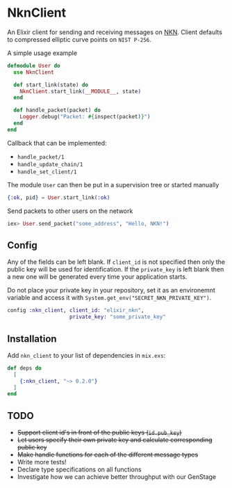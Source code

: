 # NknClient

An Elixir client for sending and receiving messages on [NKN](https://nkn.org).
Client defaults to compressed elliptic curve points on `NIST P-256`.

A simple usage example

```elixir
defmodule User do
  use NknClient

  def start_link(state) do
    NknClient.start_link(__MODULE__, state)
  end

  def handle_packet(packet) do
    Logger.debug("Packet: #{inspect(packet)}")
  end
end
```

Callback that can be implemented:

- `handle_packet/1`
- `handle_update_chain/1`
- `handle_set_client/1`

The module `User` can then be put in a supervision tree or started manually

```elixir
{:ok, pid} = User.start_link(:ok)
```

Send packets to other users on the network

```elixir
iex> User.send_packet("some_address", "Hello, NKN!")

```

## Config

Any of the fields can be left blank. If `client_id` is not specified then only the public key will be used for identification. If the `private_key` is left blank then a new one will be generated every time your application starts.

Do not place your private key in your repository, set it as an environemnt variable and access it with `System.get_env("SECRET_NKN_PRIVATE_KEY")`.

```elixir
config :nkn_client, client_id: "elixir_nkn",
                    private_key: "some_private_key"
```

## Installation

Add `nkn_client` to your list of dependencies in `mix.exs`:

```elixir
def deps do
  [
    {:nkn_client, "~> 0.2.0"}
  ]
end
```

## TODO

- ~~Support client id's in front of the public keys (`id.pub_key`)~~
- ~~Let users specify their own private key and calculate corresponding public key~~
- ~~Make handle functions for each of the different message types~~
- Write more tests!
- Declare type specifications on all functions
- Investigate how we can achieve better throughput with our GenStage